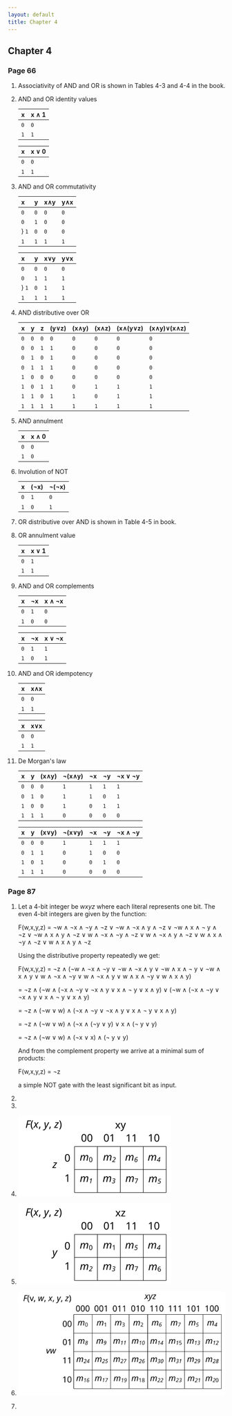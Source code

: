 ```yaml
---
layout: default
title: Chapter 4
---
```


## Chapter 4

### Page 66
1.  Associativity of AND and OR is shown in Tables 4-3 and 4-4 in the book.
2.  AND and OR identity values

    |  x  | x &and; 1 |
    |-----|-----------|
    | `0` |    `0`    |
    | `1` |    `1`    |

    |  x  | x &or; 0  |
    |-----|-----------|
    | `0` |    `0`    |
    | `1` |    `1`    |

3. AND and OR commutativity

    |  x  |  y  | x&and;y | y&and;x |
    |-----|-----|---------|---------|
    | `0` | `0` |   `0`   |   `0`   |
    | `0` | `1` |   `0`   |   `0`   |
    } `1` | `0` |   `0`   |   `0`   |
    | `1` | `1` |   `1`   |   `1`   |

    |  x  |  y  | x&or;y  | y&or;x  |
    |-----|-----|---------|---------|
    | `0` | `0` |   `0`   |   `0`   |
    | `0` | `1` |   `1`   |   `1`   |
    } `1` | `0` |   `1`   |   `1`   |
    | `1` | `1` |   `1`   |   `1`   |

4. AND distributive over OR

    |  x  |  y  |  z  | (y&or;z) | (x&and;y) | (x&and;z) | (x&and;(y&or;z) | (x&and;y)&or;(x&and;z) |
    |-----|-----|-----|----------|-----------|-----------|-----------------|------------------------|
    | `0` | `0` | `0` |   `0`    |    `0`    |    `0`    |     `0`         |           `0`          |    
    | `0` | `0` | `1` |   `1`    |    `0`    |    `0`    |     `0`         |           `0`          |
    | `0` | `1` | `0` |   `1`    |    `0`    |    `0`    |     `0`         |           `0`          |
    | `0` | `1` | `1` |   `1`    |    `0`    |    `0`    |     `0`         |           `0`          |
    | `1` | `0` | `0` |   `0`    |    `0`    |    `0`    |     `0`         |           `0`          |
    | `1` | `0` | `1` |   `1`    |    `0`    |    `1`    |     `1`         |           `1`          |
    | `1` | `1` | `0` |   `1`    |    `1`    |    `0`    |     `1`         |           `1`          |
    | `1` | `1` | `1` |   `1`    |    `1`    |    `1`    |     `1`         |           `1`          |


5. AND annulment

    |  x  | x &and; 0 |
    |-----|-----------|
    | `0` |    `0`    |
    | `1` |    `0`    |
  
6. Involution of NOT
   
    |  x  | (&not;x) | &not;(&not;x) |
    |-----|----------|---------------|
    | `0` |    `1`   |      `0`      |
    | `1` |    `0`   |      `1`      |

7. OR distributive over AND is shown in Table 4-5 in book.

8. OR annulment value

    |  x  | x &or; 1  |
    |-----|-----------|
    | `0` |    `1`    |
    | `1` |    `1`    |

9.  AND and OR complements

    |  x  | &not;x | x &and; &not;x |
    |-----|--------|----------------|
    | `0` |  `1`   |      `0`       |
    | `1` |  `0`   |      `0`       |

    |  x  | &not;x | x &or; &not;x |
    |-----|--------|----------------|
    | `0` |  `1`   |      `1`       |
    | `1` |  `0`   |      `1`       |

10. AND and OR idempotency

    |  x  | x&and;x |
    |-----|---------|
    | `0` |   `0`   |
    | `1` |   `1`   |

    |  x  | x&or;x  |
    |-----|---------|
    | `0` |   `0`   |
    | `1` |   `1`   |

11. De Morgan's law

    |  x  |  y  |  (x&and;y)  | &not;(x&and;y) | &not;x | &not;y | &not;x &or; &not;y |
    |-----|-----|-------------|----------------|--------|--------|--------------------|
    | `0` | `0` |     `0`     |      `1`       |   `1`  |   `1`  |       `1`          |    
    | `0` | `1` |     `0`     |      `1`       |   `1`  |   `0`  |       `1`          |
    | `1` | `0` |     `0`     |      `1`       |   `0`  |   `1`  |       `1`          |
    | `1` | `1` |     `1`     |      `0`       |   `0`  |   `0`  |       `0`          |

    |  x  |  y  |  (x&or;y)  | &not;(x&or;y) | &not;x | &not;y | &not;x &and; &not;y |
    |-----|-----|------------|---------------|--------|--------|---------------------|
    | `0` | `0` |     `0`    |      `1`      |   `1`  |   `1`  |        `1`          |    
    | `0` | `1` |     `1`    |      `0`      |   `1`  |   `0`  |        `0`          |
    | `1` | `0` |     `1`    |      `0`      |   `0`  |   `1`  |        `0`          |
    | `1` | `1` |     `1`    |      `0`      |   `0`  |   `0`  |        `0`          |

### Page 87
1. Let a 4-bit integer be *wxyz* where each literal represents one bit. The even 4-bit integers are given by the function:

   F(w,x,y,z) = &not;w &and; &not;x &and; &not;y &and; &not;z
      &or; &not;w &and; &not;x &and; y &and; &not;z
      &or; &not;w &and; x &and; &not; y &and; &not;z
      &or; &not;w &and; x &and; y &and; &not;z
      &or; w &and; &not;x &and; &not;y &and; &not;z
      &or; w &and; &not;x &and; y &and; &not;z
      &or; w &and; x &and; &not;y &and; &not;z
      &or; w &and; x &and; y &and; &not;z
      
   Using the distributive property repeatedly we get:

   F(w,x,y,z) = &not;z &and; (&not;w &and; &not;x &and; &not;y
      &or; &not;w &and; &not;x &and; y &or; &not;w &and; x &and; &not; y
      &or; &not;w &and; x &and; y &or; w &and; &not;x &and; &not;y
      &or; w &and; &not;x &and; y &or; w &and; x &and; &not;y
      &or; w &and; x &and; y)

    = &not;z &and; (&not;w &and; (&not;x &and; &not;y &or; &not;x &and; y &or; x &and; &not; y &or; x &and; y)
     &or; (&not;w &and; (&not;x &and; &not;y &or; &not;x &and; y &or; x &and; &not; y &or; x &and; y)

    = &not;z &and; (&not;w &or; w) &and; (&not;x &and; &not;y &or; &not;x &and; y &or; x &and; &not; y &or; x &and; y)
    
    = &not;z &and; (&not;w &or; w) &and; (&not;x &and; (&not;y &or; y) &or; x &and; (&not; y &or; y)
    
    = &not;z &and; (&not;w &or; w) &and; (&not;x &or; x) &and; (&not; y &or; y)

   And from the complement property we arrive at a minimal sum of products:

   F(w,x,y,z) = &not;z

   a simple NOT gate with the least significant bit as input.
2. 
3. 
4. ![](./assets/images/ch_04/p87_4.svg)
5. ![](./assets/images/ch_04/p87_5.svg)
6. ![](./assets/images/ch_04/p87_6.svg)
7. 